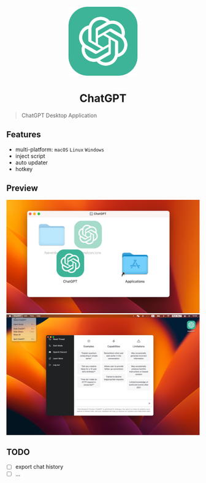 <p align="center">
  <img width="180" src="./logo.png" alt="ChatGPT">
  <h1 align="center">ChatGPT</h1>
</p>

> ChatGPT Desktop Application

## Features

- multi-platform: `macOS` `Linux` `Windows`
- inject script
- auto updater
- hotkey

## Preview

<img width="600" src="./assets/install.png" alt="install">
<img width="600" src="./assets/chat.png" alt="chat">

## TODO

- [ ] export chat history
- [ ] ...
